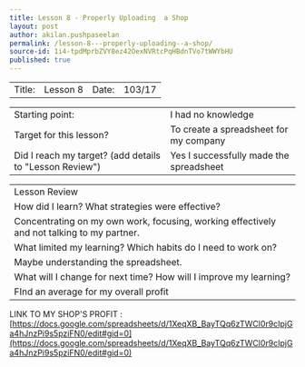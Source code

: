 ```yaml
---
title: Lesson 8 - Properly Uploading  a Shop
layout: post
author: akilan.pushpaseelan
permalink: /lesson-8---properly-uploading--a-shop/
source-id: 1i4-tpdMprbZVY8ez42OexNVRtcPqHBdnTVo7tWWYbHU
published: true
---
```

<table>
  <tr>
    <td>Title:  </td>
    <td>Lesson 8</td>
    <td> Date:  </td>
    <td>103/17</td>
  </tr>
</table>


<table>
  <tr>
    <td>Starting point:</td>
    <td>I had no knowledge</td>
  </tr>
  <tr>
    <td>Target for this lesson?</td>
    <td>To create a spreadsheet for my company</td>
  </tr>
  <tr>
    <td>Did I reach my target? 
(add details to "Lesson Review")</td>
    <td>Yes I successfully made the spreadsheet</td>
  </tr>
</table>


<table>
  <tr>
    <td>Lesson Review</td>
  </tr>
  <tr>
    <td>How did I learn? What strategies were effective? </td>
  </tr>
  <tr>
    <td>Concentrating on my own work, focusing, working effectively and not talking to my partner.</td>
  </tr>
  <tr>
    <td>What limited my learning? Which habits do I need to work on? </td>
  </tr>
  <tr>
    <td>Maybe understanding the spreadsheet.</td>
  </tr>
  <tr>
    <td>What will I change for next time? How will I improve my learning?</td>
  </tr>
  <tr>
    <td>FInd an average for my overall profit</td>
  </tr>
</table>


 LINK TO MY SHOP'S PROFIT : [https://docs.google.com/spreadsheets/d/1XeqXB_BayTQq6zTWCl0r9cIpjGa4hJnzPi9s5pziFN0/edit#gid=0](https://docs.google.com/spreadsheets/d/1XeqXB_BayTQq6zTWCl0r9cIpjGa4hJnzPi9s5pziFN0/edit#gid=0)

